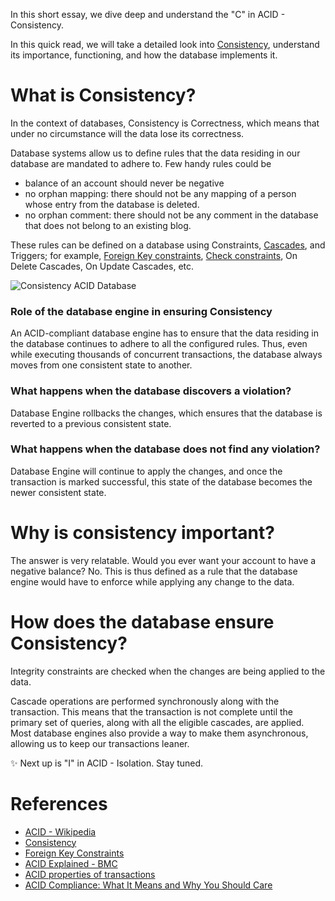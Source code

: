 In this short essay, we dive deep and understand the "C" in ACID - Consistency.

In this quick read, we will take a detailed look into [Consistency](https://en.wikipedia.org/wiki/Consistency_(database_systems)), understand its importance, functioning, and how the database implements it.

# What is Consistency?

In the context of databases, Consistency is Correctness, which means that under no circumstance will the data lose its correctness.

Database systems allow us to define rules that the data residing in our database are mandated to adhere to. Few handy rules could be

 - balance of an account should never be negative
 - no orphan mapping: there should not be any mapping of a person whose entry from the database is deleted.
 - no orphan comment: there should not be any comment in the database that does not belong to an existing blog.

These rules can be defined on a database using Constraints, [Cascades](https://en.wikipedia.org/wiki/Foreign_key#CASCADE), and Triggers; for example, [Foreign Key constraints](https://en.wikipedia.org/wiki/Foreign_key), [Check constraints](https://en.wikipedia.org/wiki/Check_constraint), On Delete Cascades, On Update Cascades, etc.

![Consistency ACID Database](https://user-images.githubusercontent.com/4745789/124226533-e7417900-db26-11eb-8e88-1c50a9391c44.png)

### Role of the database engine in ensuring Consistency
An ACID-compliant database engine has to ensure that the data residing in the database continues to adhere to all the configured rules. Thus, even while executing thousands of concurrent transactions, the database always moves from one consistent state to another.

### What happens when the database discovers a violation?
Database Engine rollbacks the changes, which ensures that the database is reverted to a previous consistent state.

### What happens when the database does not find any violation?
Database Engine will continue to apply the changes, and once the transaction is marked successful, this state of the database becomes the newer consistent state.

# Why is consistency important?
The answer is very relatable. Would you ever want your account to have a negative balance? No. This is thus defined as a rule that the database engine would have to enforce while applying any change to the data.

# How does the database ensure Consistency?
Integrity constraints are checked when the changes are being applied to the data.

Cascade operations are performed synchronously along with the transaction. This means that the transaction is not complete until the primary set of queries, along with all the eligible cascades, are applied. Most database engines also provide a way to make them asynchronous, allowing us to keep our transactions leaner.

✨ Next up is "I" in ACID - Isolation. Stay tuned.

# References
 - [ACID - Wikipedia](https://en.wikipedia.org/wiki/ACID)
 - [Consistency](https://en.wikipedia.org/wiki/Consistency_(database_systems))
 - [Foreign Key Constraints](https://en.wikipedia.org/wiki/Foreign_key)
 - [ACID Explained - BMC](https://www.bmc.com/blogs/acid-atomic-consistent-isolated-durable/)
 - [ACID properties of transactions](https://www.ibm.com/docs/en/cics-ts/5.4?topic=processing-acid-properties-transactions)
 - [ACID Compliance: What It Means and Why You Should Care](https://mariadb.com/resources/blog/acid-compliance-what-it-means-and-why-you-should-care/)

